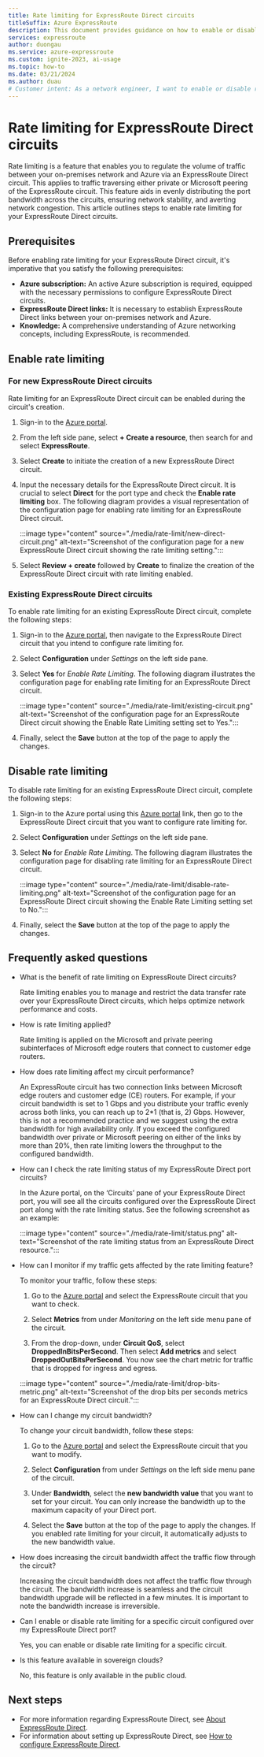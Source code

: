 ```yaml
---
title: Rate limiting for ExpressRoute Direct circuits
titleSuffix: Azure ExpressRoute
description: This document provides guidance on how to enable or disable rate limiting for an ExpressRoute Direct circuit.
services: expressroute
author: duongau
ms.service: azure-expressroute
ms.custom: ignite-2023, ai-usage
ms.topic: how-to
ms.date: 03/21/2024
ms.author: duau
# Customer intent: As a network engineer, I want to enable or disable rate limiting for my ExpressRoute Direct circuits, so that I can manage traffic loads and ensure optimal network performance and stability between my on-premises network and Azure.
---
```


# Rate limiting for ExpressRoute Direct circuits

Rate limiting is a feature that enables you to regulate the volume of traffic between your on-premises network and Azure via an ExpressRoute Direct circuit. This applies to traffic traversing either private or Microsoft peering of the ExpressRoute circuit. This feature aids in evenly distributing the port bandwidth across the circuits, ensuring network stability, and averting network congestion. This article outlines steps to enable rate limiting for your ExpressRoute Direct circuits.

## Prerequisites

Before enabling rate limiting for your ExpressRoute Direct circuit, it's imperative that you satisfy the following prerequisites:

- **Azure subscription:** An active Azure subscription is required, equipped with the necessary permissions to configure ExpressRoute Direct circuits.
- **ExpressRoute Direct links:** It is necessary to establish ExpressRoute Direct links between your on-premises network and Azure.
- **Knowledge:** A comprehensive understanding of Azure networking concepts, including ExpressRoute, is recommended.

## Enable rate limiting

### For new ExpressRoute Direct circuits

Rate limiting for an ExpressRoute Direct circuit can be enabled during the circuit's creation.

1. Sign-in to the [Azure portal](https://portal.azure.com).

1. From the left side pane, select **+ Create a resource**, then search for and select **ExpressRoute**.

1. Select **Create** to initiate the creation of a new ExpressRoute Direct circuit.

1. Input the necessary details for the ExpressRoute Direct circuit. It is crucial to select **Direct** for the port type and check the **Enable rate limiting** box. The following diagram provides a visual representation of the configuration page for enabling rate limiting for an ExpressRoute Direct circuit.

    :::image type="content" source="./media/rate-limit/new-direct-circuit.png" alt-text="Screenshot of the configuration page for a new ExpressRoute Direct circuit showing the rate limiting setting.":::

1. Select **Review + create** followed by **Create** to finalize the creation of the ExpressRoute Direct circuit with rate limiting enabled.

### Existing ExpressRoute Direct circuits

To enable rate limiting for an existing ExpressRoute Direct circuit, complete the following steps:

1. Sign-in to the [Azure portal](https://portal.azure.com), then navigate to the ExpressRoute Direct circuit that you intend to configure rate limiting for.

1. Select **Configuration** under *Settings* on the left side pane.

1. Select **Yes** for *Enable Rate Limiting*. The following diagram illustrates the configuration page for enabling rate limiting for an ExpressRoute Direct circuit.

    :::image type="content" source="./media/rate-limit/existing-circuit.png" alt-text="Screenshot of the configuration page for an ExpressRoute Direct circuit showing the Enable Rate Limiting setting set to Yes.":::

1. Finally, select the **Save** button at the top of the page to apply the changes.

## Disable rate limiting

To disable rate limiting for an existing ExpressRoute Direct circuit, complete the following steps:

1. Sign-in to the Azure portal using this [Azure portal](https://portal.azure.com/?feature.erdirectportratelimit=true) link, then go to the ExpressRoute Direct circuit that you want to configure rate limiting for.

1. Select **Configuration** under *Settings* on the left side pane.

1. Select **No** for *Enable Rate Limiting*. The following diagram illustrates the configuration page for disabling rate limiting for an ExpressRoute Direct circuit.

    :::image type="content" source="./media/rate-limit/disable-rate-limiting.png" alt-text="Screenshot of the configuration page for an ExpressRoute Direct circuit showing the Enable Rate Limiting setting set to No.":::

1. Finally,  select the **Save** button at the top of the page to apply the changes.

## Frequently asked questions

* What is the benefit of rate limiting on ExpressRoute Direct circuits?
 
    Rate limiting enables you to manage and restrict the data transfer rate over your ExpressRoute Direct circuits, which helps optimize network performance and costs.

* How is rate limiting applied?

    Rate limiting is applied on the Microsoft and private peering subinterfaces of Microsoft edge routers that connect to customer edge routers.

* How does rate limiting affect my circuit performance?

    An ExpressRoute circuit has two connection links between Microsoft edge routers and customer edge (CE) routers. For example, if your circuit bandwidth is set to 1 Gbps and you distribute your traffic evenly across both links, you can reach up to 2*1 (that is, 2) Gbps. However, this is not a recommended practice and we suggest using the extra bandwidth for high availability only. If you exceed the configured bandwidth over private or Microsoft peering on either of the links by more than 20%, then rate limiting lowers the throughput to the configured bandwidth.

* How can I check the rate limiting status of my ExpressRoute Direct port circuits?

    In the Azure portal, on the ‘Circuits’ pane of your ExpressRoute Direct port, you will see all the circuits configured over the ExpressRoute Direct port along with the rate limiting status. See the following screenshot as an example:

    :::image type="content" source="./media/rate-limit/status.png" alt-text="Screenshot of the rate limiting status from an ExpressRoute Direct resource.":::

* How can I monitor if my traffic gets affected by the rate limiting feature?

    To monitor your traffic, follow these steps:

    1. Go to the [Azure portal](https://portal.azure.com/) and select the ExpressRoute circuit that you want to check.

    1. Select **Metrics** from under *Monitoring* on the left side menu pane of the circuit.
    
    1. From the drop-down, under **Circuit QoS**, select **DroppedInBitsPerSecond**. Then select **Add metrics** and select **DroppedOutBitsPerSecond**. You now see the chart metric for traffic that is dropped for ingress and egress.

    :::image type="content" source="./media/rate-limit/drop-bits-metric.png" alt-text="Screenshot of the drop bits per seconds metrics for an ExpressRoute Direct circuit.":::

* How can I change my circuit bandwidth? 

    To change your circuit bandwidth, follow these steps:

    1. Go to the  [Azure portal](https://portal.azure.com/) and select the ExpressRoute circuit that you want to modify.
    
    1. Select **Configuration** from under *Settings* on the left side menu pane of the circuit.
    
    1. Under **Bandwidth**, select the **new bandwidth value** that you want to set for your circuit. You can only increase the bandwidth up to the maximum capacity of your Direct port.
    
    1. Select the **Save** button at the top of the page to apply the changes. If you enabled rate limiting for your circuit, it automatically adjusts to the new bandwidth value.
    

* How does increasing the circuit bandwidth affect the traffic flow through the circuit? 

    Increasing the circuit bandwidth does not affect the traffic flow through the circuit. The bandwidth increase is seamless and the circuit bandwidth upgrade will be reflected in a few minutes. It is important to note the bandwidth increase is irreversible.

* Can I enable or disable rate limiting for a specific circuit configured over my ExpressRoute Direct port? 

    Yes, you can enable or disable rate limiting for a specific circuit.

* Is this feature available in sovereign clouds? 

    No, this feature is only available in the public cloud.

## Next steps

- For more information regarding ExpressRoute Direct, see [About ExpressRoute Direct](expressroute-erdirect-about.md).
- For information about setting up ExpressRoute Direct, see [How to configure ExpressRoute Direct](expressroute-howto-erdirect.md).
